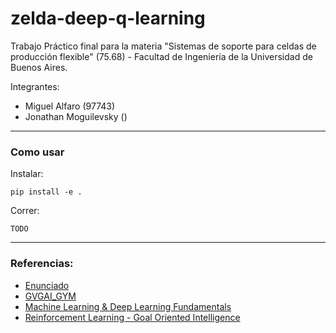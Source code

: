 # zelda-deep-q-learning

Trabajo Práctico final para la materia "Sistemas de soporte para celdas de producción flexible" (75.68) - Facultad de Ingeniería de la Universidad de Buenos Aires.

Integrantes:
* Miguel Alfaro (97743)
* Jonathan Moguilevsky ()

---------

### Como usar

Instalar:
```
pip install -e .
```

Correr:
```
TODO
```

---------

### Referencias:
* [Enunciado](https://drive.google.com/file/d/1vCzqt39sbROd99gMDyfueunNA5fAO4i7/view)
* [GVGAI_GYM](https://github.com/rubenrtorrado/GVGAI_GYM/)
* [Machine Learning & Deep Learning Fundamentals](https://www.youtube.com/watch?v=gZmobeGL0Yg&list=PLZbbT5o_s2xq7LwI2y8_QtvuXZedL6tQU)
* [Reinforcement Learning - Goal Oriented Intelligence](https://deeplizard.com/learn/playlist/PLZbbT5o_s2xoWNVdDudn51XM8lOuZ_Njv)